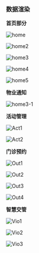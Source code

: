 ### 数据渲染

**首页部分**

![home](./images/home.png)

![home2](./images/home2.png)

![home3](./images/home3.png)

![home4](./images/home4.png)

![home5](./images/home5.png)



**物业通知**

![home3-1](./images/home3-1.png)

**活动管理**

![Act1](./images/Act1.png)

![Act2](./images/Act2.png)

**门诊预约**

![Out1](./images/Out1.png)

![Out2](./images/Out2.png)

![Out3](./images/Out3.png)

![Out4](./images/Out4.png)

**智慧交管**

![Vio1](./images/Vio1.png)

![Vio2](./images/Vio2.png)

![Vio3](./images/Vio3.png)

